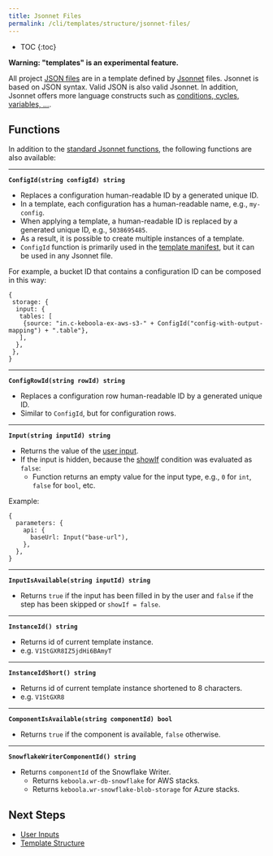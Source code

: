 ```yaml
---
title: Jsonnet Files
permalink: /cli/templates/structure/jsonnet-files/
---
```


* TOC
{:toc}

**Warning: "templates" is an experimental feature.**

All project [JSON files](/cli/structure/) are in a template defined by [Jsonnet](https://jsonnet.org/) files.
Jsonnet is based on JSON syntax. Valid JSON is also valid Jsonnet.
In addition, Jsonnet offers more language constructs such as [conditions, cycles, variables, ...](https://jsonnet.org/learning/tutorial.html).


## Functions

In addition to the [standard Jsonnet functions](https://jsonnet.org/ref/stdlib.html), the following functions are also available: 

--------------------------------------

**`ConfigId(string configId) string`**

- Replaces a configuration human-readable ID by a generated unique ID.
- In a template, each configuration has a human-readable name, e.g., `my-config`.
- When applying a template, a human-readable ID is replaced by a generated unique ID, e.g., `5038695485`.
- As a result, it is possible to create multiple instances of a template.
- `ConfigId` function is primarily used in the [template manifest](/cli/templates/structure/#repository-manifest), but it can be used in any Jsonnet file.

For example, a bucket ID that contains a configuration ID can be composed in this way:
```jsonnet
{
 storage: {
  input: {
   tables: [
    {source: "in.c-keboola-ex-aws-s3-" + ConfigId("config-with-output-mapping") + ".table"},
   ],
  },
 },
}
```

--------------------------------------

**`ConfigRowId(string rowId) string`**

- Replaces a configuration row human-readable ID by a generated unique ID.
- Similar to `ConfigId`, but for configuration rows.

--------------------------------------

**`Input(string inputId) string`**

- Returns the value of the [user input](/cli/templates/structure/inputs/).
- If the input is hidden, because the [showIf](/cli/templates/structure/inputs/#show-if) condition was evaluated as `false`:
  - Function returns an empty value for the input type, e.g., `0` for `int`, `false` for `bool`, etc.

Example:
```jsonnet
{
  parameters: {
    api: {
      baseUrl: Input("base-url"),
    },
  },
}
```

--------------------------------------

**`InputIsAvailable(string inputId) string`**

- Returns `true` if the input has been filled in by the user and `false` if the step has been skipped or `showIf = false`.

--------------------------------------

**`InstanceId() string`**

- Returns id of current template instance.
- e.g. `V1StGXR8IZ5jdHi6BAmyT`

--------------------------------------

**`InstanceIdShort() string`**

- Returns id of current template instance shortened to 8 characters.
- e.g. `V1StGXR8`

--------------------------------------

**`ComponentIsAvailable(string componentId) bool`**

- Returns `true` if the component is available, `false` otherwise.

--------------------------------------

**`SnowflakeWriterComponentId() string`**

- Returns `componentId` of the Snowflake Writer.
  - Returns `keboola.wr-db-snowflake` for AWS stacks.
  - Returns `keboola.wr-snowflake-blob-storage` for Azure stacks.

## Next Steps
- [User Inputs](/cli/templates/structure/inputs/)
- [Template Structure](/cli/templates/structure/)
